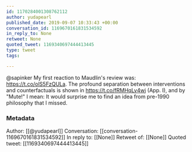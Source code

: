 ```yaml
---
id: 1170284001308762112
author: yudapearl
published_date: 2019-09-07 10:33:43 +00:00
conversation_id: 1169670161831534592
in_reply_to: None
retweet: None
quoted_tweet: 1169340697444413445
type: tweet
tags:

---
```


@sapinker My first reaction to Maudlin's review was: https://t.co/olS5FzQULa. The profound separation between interventions and counterfactuals is shown in https://t.co/fRMHqLv4wj (App. I), and by "Mute!" I mean: It would surprise me to find an idea from pre-1990 philosophy that I missed.

### Metadata

Author: [[@yudapearl]]
Conversation: [[conversation-1169670161831534592]]
In reply to: [[None]]
Retweet of: [[None]]
Quoted tweet: [[1169340697444413445]]
